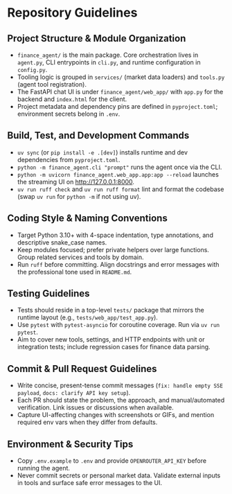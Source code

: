 # Repository Guidelines

## Project Structure & Module Organization
- `finance_agent/` is the main package. Core orchestration lives in `agent.py`, CLI entrypoints in `cli.py`, and runtime configuration in `config.py`.
- Tooling logic is grouped in `services/` (market data loaders) and `tools.py` (agent tool registration).
- The FastAPI chat UI is under `finance_agent/web_app/` with `app.py` for the backend and `index.html` for the client.
- Project metadata and dependency pins are defined in `pyproject.toml`; environment secrets belong in `.env`.

## Build, Test, and Development Commands
- `uv sync` (or `pip install -e .[dev]`) installs runtime and dev dependencies from `pyproject.toml`.
- `python -m finance_agent.cli "prompt"` runs the agent once via the CLI.
- `python -m uvicorn finance_agent.web_app.app:app --reload` launches the streaming UI on http://127.0.0.1:8000.
- `uv run ruff check` and `uv run ruff format` lint and format the codebase (swap `uv run` for `python -m` if not using uv).

## Coding Style & Naming Conventions
- Target Python 3.10+ with 4-space indentation, type annotations, and descriptive snake_case names.
- Keep modules focused; prefer private helpers over large functions. Group related services and tools by domain.
- Run `ruff` before committing. Align docstrings and error messages with the professional tone used in `README.md`.

## Testing Guidelines
- Tests should reside in a top-level `tests/` package that mirrors the runtime layout (e.g., `tests/web_app/test_app.py`).
- Use `pytest` with `pytest-asyncio` for coroutine coverage. Run via `uv run pytest`.
- Aim to cover new tools, settings, and HTTP endpoints with unit or integration tests; include regression cases for finance data parsing.

## Commit & Pull Request Guidelines
- Write concise, present-tense commit messages (`fix: handle empty SSE payload`, `docs: clarify API key setup`).
- Each PR should state the problem, the approach, and manual/automated verification. Link issues or discussions when available.
- Capture UI-affecting changes with screenshots or GIFs, and mention required env vars when they differ from defaults.

## Environment & Security Tips
- Copy `.env.example` to `.env` and provide `OPENROUTER_API_KEY` before running the agent.
- Never commit secrets or personal market data. Validate external inputs in tools and surface safe error messages to the UI.
